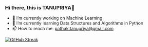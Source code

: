 ### Hi there, this is TANUPRIYA👋

<!-- ![](https://github.com/tanupriya9102/tanupriya9102/blob/main/gifrm.gif) -->

<!-- [![Tanupriya's GitHub stats](https://github-readme-stats.vercel.app/api?username=tanupriya9102&show_icons=true&theme=radical&hide=issues,contribs)](https://github.com/anuraghazra/github-readme-stats)
 -->
- 🔭 I’m currently working on Machine Learning 
- 🌱 I’m currently learning Data Structures and Algorithms in Python
- 📫 How to reach me: pathak.tanupriya@gmail.com

[![GitHub Streak](http://github-readme-streak-stats.herokuapp.com?user=tanupriya9102&theme=radical&hide_border=true&date_format=M%20j%5B%2C%20Y%5D)](https://git.io/streak-stats)
